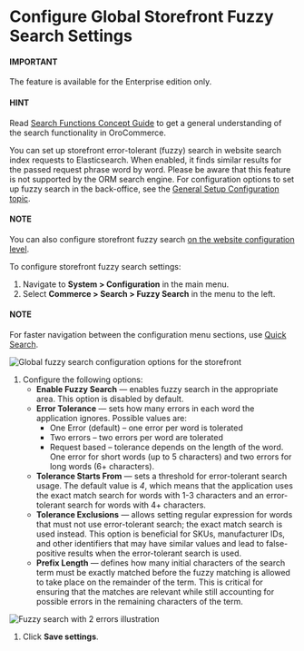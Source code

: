 <a id="configuration-guide-commerce-configuration-fuzzy-search"></a>

# Configure Global Storefront Fuzzy Search Settings

#### IMPORTANT
The feature is available for the Enterprise edition only.

#### HINT
Read [Search Functions Concept Guide](../../../../../concept-guides/catalog-promotions/search/index.md#user-guide-getting-started-search) to get a general understanding of the search functionality in OroCommerce.

You can set up storefront error-tolerant (fuzzy) search in website search index requests to Elasticsearch. When enabled, it finds similar results for the passed request phrase word by word. Please be aware that this feature is not supported by the ORM search engine. For configuration options to set up fuzzy search in the back-office, see the [General Setup Configuration topic](../../system/general-setup/search.md#configuration-system-configuration-general-setup-sysconfig-search-global).

#### NOTE
You can also configure storefront fuzzy search [on the website configuration level](../../../websites/web-configuration/commerce/search/website-fuzzy-search.md#configuration-website-commerce-search-fuzzy-search).

To configure storefront fuzzy search settings:

1. Navigate to **System > Configuration** in the main menu.
2. Select **Commerce > Search > Fuzzy Search** in the menu to the left.

#### NOTE
For faster navigation between the configuration menu sections, use [Quick Search](../../quick-search.md#user-guide-system-configuration-quick-search).

![Global fuzzy search configuration options for the storefront](user/img/system/config_commerce/search/fuzzy-search-global.png)
1. Configure the following options:
   * **Enable Fuzzy Search** — enables fuzzy search in the appropriate area. This option is disabled by default.
   * **Error Tolerance** — sets how many errors in each word the application ignores. Possible values are:
     * One Error (default) – one error per word is tolerated
     * Two errors – two errors per word are tolerated
     * Request based – tolerance depends on the length of the word. One error for short words (up to 5 characters) and two errors for long words (6+ characters).
   * **Tolerance Starts From** — sets a threshold for error-tolerant search usage. The default value is *4*, which means that the application uses the exact match search for words with 1-3 characters and an error-tolerant search for words with 4+ characters.
   * **Tolerance Exclusions** — allows setting regular expression for words that must not use error-tolerant search; the exact match search is used instead. This option is beneficial for SKUs, manufacturer IDs, and other identifiers that may have similar values and lead to false-positive results when the error-tolerant search is used.
   * **Prefix Length** — defines how many initial characters of the search term must be exactly matched before the fuzzy matching is allowed to take place on the remainder of the term. This is critical for ensuring that the matches are relevant while still accounting for possible errors in the remaining characters of the term.

![Fuzzy search with 2 errors illustration](user/img/concept-guides/search/fuzzy-search-storefront.png)
1. Click **Save settings**.
